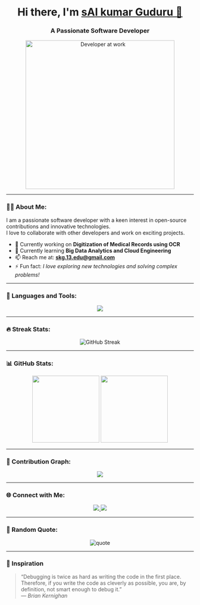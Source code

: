 <!-- Profile Header -->
<h1 align="center">Hi there, I'm <a href="#">sAI kumar Guduru 👋</a></h1>
<h3 align="center">A Passionate Software Developer</h3>

<p align="center">
  <img src="https://i.imgur.com/3H0cD4U.gif" width="400" alt="Developer at work"/>
</p>

---

### 👨‍💻 About Me:
I am a passionate software developer with a keen interest in open-source contributions and innovative technologies.  
I love to collaborate with other developers and work on exciting projects.

- 🧠 Currently working on **Digitization of Medical Records using OCR**
- 🌱 Currently learning **Big Data Analytics and Cloud Engineering**
- 📫 Reach me at: **skg.13.edu@gmail.com**
- ⚡ Fun fact: *I love exploring new technologies and solving complex problems!*

---

### 🧰 Languages and Tools:

<p align="center">
  <img src="https://skillicons.dev/icons?i=js,ts,react,nodejs,html,css,python,java,cpp,git,github,docker,kubernetes,aws,linux,figma,azure,flask,tensorflow,postgres,r" />
</p>

---

### 🔥 Streak Stats:
<p align="center">
  <img src="https://github-readme-streak-stats.herokuapp.com/?user=skg1312&theme=radical&hide_border=true" alt="GitHub Streak"/>
</p>

---

### 📊 GitHub Stats:
<p align="center">
  <img src="https://github-readme-stats.vercel.app/api?username=skg1312&show_icons=true&theme=radical&hide_border=true" height="180em"/>
  <img src="https://github-readme-stats.vercel.app/api/top-langs/?username=skg1312&layout=compact&theme=radical&hide_border=true" height="180em"/>
</p>

---

### 🧩 Contribution Graph:
<p align="center">
  <img src="https://github-readme-activity-graph.vercel.app/graph?username=skg1312&theme=react-dark&hide_border=true&bg_color=0D1117" />
</p>

---

### 🌐 Connect with Me:
<p align="center">
  <a href="https://github.com/skg1312" target="_blank">
    <img src="https://img.shields.io/badge/-SaiKumarGuduru-181717?style=for-the-badge&logo=github" />
  </a>
  <a href="mailto:skg.13.edu@gmail.com">
    <img src="https://img.shields.io/badge/-skg.13.edu@gmail.com-D14836?style=for-the-badge&logo=gmail&logoColor=white" />
  </a>
</p>

---

### 💬 Random Quote:
<p align="center">
  <img src="https://quotes-github-readme.vercel.app/api?type=horizontal&theme=radical" alt="quote" />
</p>

---

### 🧠 Inspiration
> “Debugging is twice as hard as writing the code in the first place.  
> Therefore, if you write the code as cleverly as possible, you are, by definition, not smart enough to debug it.”  
> — *Brian Kernighan*
